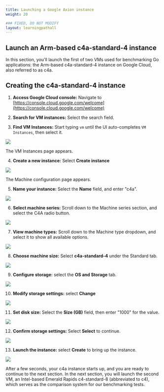 ```yaml
---
title: Launching a Google Axion instance
weight: 20

### FIXED, DO NOT MODIFY
layout: learningpathall
---
```


## Launch an Arm-based c4a-standard-4 instance
In this section, you'll launch the first of two VMs used for benchmarking Go applications: the Arm-based c4a-standard-4 instance on Google Cloud, also referred to as c4a.

## Creating the c4a-standard-4 instance

1. **Access Google Cloud console:** Navigate to [https://console.cloud.google.com/welcome](https://console.cloud.google.com/welcome)

2. **Search for VM instances:** Select the search field.

3. **Find VM Instances:** Start typing `vm` until the UI auto-completes `VM Instances`, then select it.

![](images/launch_c4a/3.png)

The VM Instances page appears.

4. **Create a new instance:** Select **Create instance**

![](images/launch_c4a/4.png)

The Machine configuration page appears.

5. **Name your instance:** Select the **Name** field, and enter "c4a".

![](images/launch_c4a/5.png)

6. **Select machine series:** Scroll down to the Machine series section, and select the C4A radio button.

![](images/launch_c4a/7.png)

7. **View machine types:** Scroll down to the Machine type dropdown, and select it to show all available options.

![](images/launch_c4a/8.png)

8. **Choose machine size:** Select **c4a-standard-4** under the Standard tab.

![](images/launch_c4a/9.png)

9. **Configure storage:** select the **OS and Storage** tab.

![](images/launch_c4a/10.png)

10. **Modify storage settings:** select **Change**

![](images/launch_c4a/11.png)

11. **Set disk size:** Select the **Size (GB)** field, then enter "1000" for the value.

![](images/launch_c4a/16.png)

12. **Confirm storage settings:** Select **Select** to continue.

![](images/launch_c4a/18.png)

13. **Launch the instance:** select **Create** to bring up the instance.

![](images/launch_c4a/19.png)

After a few seconds, your c4a instance starts up, and you are ready to continue to the next section. In the next section, you will launch the second VM, an Intel-based Emerald Rapids c4-standard-8 (abbreviated to c4), which serves as the comparison system for our benchmarking tests.

